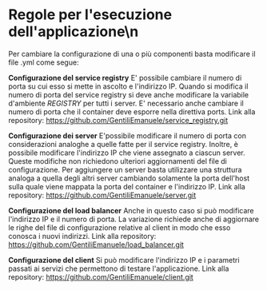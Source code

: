 # Regole per l'esecuzione dell'applicazione\n

Per cambiare la configurazione di una o più componenti basta modificare il file .yml come segue:

**Configurazione del service registry**
E' possibile cambiare il numero di porta su cui esso si mette in ascolto e l'indirizzo IP. Quando si modifica il numero di porta del service registry si deve anche modificare la variabile d'ambiente *REGISTRY* per tutti i server. E' necessario anche cambiare il numero di porta che il container deve esporre nella direttiva ports.
Link alla repository: https://github.com/GentiliEmanuele/service_registry.git

**Configurazione dei server**
E'possibile modificare il numero di porta con considerazioni analoghe a quelle fatte per il service registry. Inoltre, è possibile modificare l'indirizzo IP che viene assegnato a ciascun server. Queste modifiche non richiedono ulteriori aggiornamenti del file di configurazione.
Per aggiungere un server basta utilizzare una struttura analoga a quella degli altri server cambiando solamente la porta dell'host sulla quale viene mappata la porta del container e l'indirizzo IP.
Link alla repository: https://github.com/GentiliEmanuele/server.git

**Configurazione del load balancer**
Anche in questo caso si può modificare l'indirizzo IP e il numero di porta. La variazione richiede anche di aggiornare le righe del file di configurazione relative al client in modo che esso conosca i nuovi indirizzi.
Link alla repository: https://github.com/GentiliEmanuele/load_balancer.git

**Configurazione del client**
Si può modificare l'indirizzo IP e i parametri passati ai servizi che permettono di testare l'applicazione.
Link alla repository: https://github.com/GentiliEmanuele/client.git
